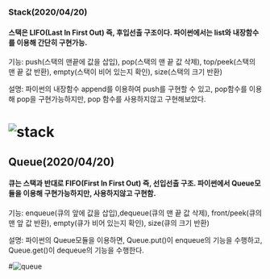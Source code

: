 ### Stack(2020/04/20)
#### 스택은 LIFO(Last In First Out) 즉, 후입선출 구조이다. 파이썬에서는 list와 내장함수를 이용해 간단히 구현가능.
기능: push(스택의 맨끝에 값을 삽입), pop(스택의 맨 끝 값 삭제), top/peek(스택의 맨 끝 값 반환), empty(스택이 비어 있는지 확인), size(스택의 크기 반환)

설명: 파이썬의 내장함수 append를 이용하여 push를 구현할 수 있고, pop함수를 이용해 pop을 구현가능하지만, pop 함수를 사용하지않고 구현해보았다.
# ![stack](https://user-images.githubusercontent.com/61732687/79726849-68e42700-8326-11ea-8a1b-d16e19d4279f.png)

## Queue(2020/04/20)
#### 큐는 스택과 반대로 FIFO(First In First Out) 즉, 선입선출 구조. 파이썬에서 Queue모듈을 이용해 구현가능하지만, 사용하지않고 구현함.
기능: enqueue(큐의 앞에 값을 삽입),dequeue(큐의 맨 끝 값 삭제), front/peek(큐의 맨 앞 값 반환), empty(큐가 비어 있는지 확인), size(큐의 크기 반환)

설명: 파이썬의 Queue모듈을 이용하면, Queue.put()이 enqueue의 기능을 수행하고, Queue.get()이 dequeue의 기능을 수행한다. 

#![queue](https://user-images.githubusercontent.com/61732687/79749224-cb9aea00-8349-11ea-9e25-d68e52ed517b.png)

